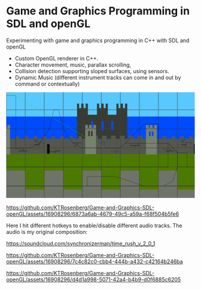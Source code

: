 # Game and Graphics Programming in SDL and openGL
 Experimenting with game and graphics programming in C++ with SDL and openGL

- Custom OpenGL renderer in C++.
- Character movement, music, parallax scrolling,
- Collision detection supporting sloped surfaces, using sensors.
- Dynamic Music (different instrument tracks can come in and out by command or contextually)

![screenshot](A.png)


https://github.com/KTRosenberg/Game-and-Graphics-SDL-openGL/assets/16908296/6873a6ab-4679-49c5-a59a-f68f504b5fe6

Here I hit different hotkeys to enable/disable different audio tracks. The audio is my original composition:

https://soundcloud.com/synchronizerman/time_rush_v_2_0_1


https://github.com/KTRosenberg/Game-and-Graphics-SDL-openGL/assets/16908296/7c4c82c0-cbb4-444b-a432-c42164b246ba


https://github.com/KTRosenberg/Game-and-Graphics-SDL-openGL/assets/16908296/d4d1a998-5071-42a4-b4b9-d0f6885c6205

